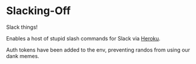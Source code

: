 # Slacking-Off
Slack things!

Enables a host of stupid slash commands for Slack via [Heroku](https://slacking-off.herokuapp.com/).

Auth tokens have been added to the env, preventing randos from using our dank memes. 
